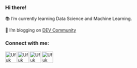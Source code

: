 ### Hi there!

:books: I’m currently learning Data Science and Machine Learning.

:pencil: I’m blogging on [DEV Community](https://dev.to/ufukeskici)

### Connect with me: 
<a href="mailto: ufukeskici@gmail.com" target="_blank"><img align="left" alt="Ufuk Eskici | Gmail" width="36px" src="https://img.icons8.com/fluency/96/000000/gmail-new.png" /></a>
<a href="https://linkedin.com/in/ufukeskici" target="_blank"><img align="left" alt="Ufuk Eskici | LinkedIn" width="36px" src="https://img.icons8.com/color/96/000000/linkedin.png" /></a>
<a href="https://instagram.com/ufukeskici.ai" target="_blank"><img align="left" alt="Ufuk Eskici | Instagram" width="36px" src="https://img.icons8.com/color/96/000000/instagram-new--v1.png" /></a>
<a href="https://twitter.com/ufukeskici" target="_blank"><img align="left" alt="Ufuk Eskici | Twitter" width="36px" src="https://img.icons8.com/color/96/000000/twitter-squared.png" /></a>
